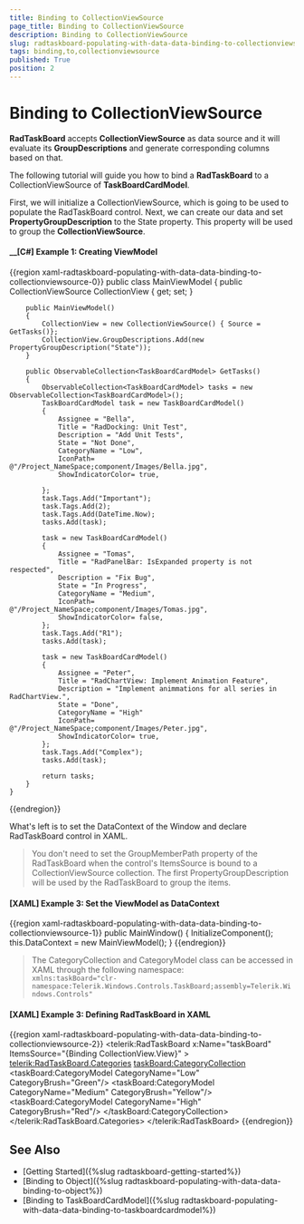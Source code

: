 ```yaml
---
title: Binding to CollectionViewSource
page_title: Binding to CollectionViewSource
description: Binding to CollectionViewSource
slug: radtaskboard-populating-with-data-data-binding-to-collectionviewsource
tags: binding,to,collectionviewsource
published: True
position: 2
---
```


# Binding to CollectionViewSource

__RadTaskBoard__ accepts __CollectionViewSource__ as data source and it will evaluate its __GroupDescriptions__ and generate corresponding columns based on that.

The following tutorial will guide you how to bind a __RadTaskBoard__ to a CollectionViewSource of __TaskBoardCardModel__.

First, we will initialize a CollectionViewSource, which is going to be used to populate the RadTaskBoard control. Next, we can create our data and set __PropertyGroupDescription__ to the State property. This property will be used to group the __CollectionViewSource__.

#### __[C#] Example 1:  Creating ViewModel
{{region xaml-radtaskboard-populating-with-data-data-binding-to-collectionviewsource-0}}
    public  class MainViewModel
    {
        public CollectionViewSource CollectionView { get; set; }
		
        public MainViewModel()
        {           
            CollectionView = new CollectionViewSource() { Source = GetTasks()};
            CollectionView.GroupDescriptions.Add(new PropertyGroupDescription("State"));
        }
		
        public ObservableCollection<TaskBoardCardModel> GetTasks()
        {
            ObservableCollection<TaskBoardCardModel> tasks = new ObservableCollection<TaskBoardCardModel>();
            TaskBoardCardModel task = new TaskBoardCardModel()
            {
                Assignee = "Bella",
                Title = "RadDocking: Unit Test",
                Description = "Add Unit Tests",
                State = "Not Done",
                CategoryName = "Low",
				IconPath= @"/Project_NameSpace;component/Images/Bella.jpg",
				ShowIndicatorColor= true,
                
            };
            task.Tags.Add("Important");
            task.Tags.Add(2);
            task.Tags.Add(DateTime.Now);
            tasks.Add(task);
			
            task = new TaskBoardCardModel()
            {
                Assignee = "Tomas",
                Title = "RadPanelBar: IsExpanded property is not respected",
                Description = "Fix Bug",
                State = "In Progress",
                CategoryName = "Medium",
				IconPath= @"/Project_NameSpace;component/Images/Tomas.jpg",
				ShowIndicatorColor= false,
            };
			task.Tags.Add("R1");
            tasks.Add(task);
			
            task = new TaskBoardCardModel()
            {
                Assignee = "Peter",
                Title = "RadChartView: Implement Animation Feature",
                Description = "Implement animmations for all series in RadChartView.",
                State = "Done",
                CategoryName = "High"
				IconPath= @"/Project_NameSpace;component/Images/Peter.jpg",
				ShowIndicatorColor= true,
            };
			task.Tags.Add("Complex");
            tasks.Add(task);		

            return tasks;
        }        
    }
{{endregion}}

What's left is to set the DataContext of the Window and declare RadTaskBoard control in XAML.

> You don't need to set the GroupMemberPath property of the RadTaskBoard when the control's ItemsSource is bound to a CollectionViewSource collection. The first PropertyGroupDescription will be used by the RadTaskBoard to group the items.

#### __[XAML] Example 3: Set the ViewModel as DataContext__
{{region xaml-radtaskboard-populating-with-data-data-binding-to-collectionviewsource-1}}
    public MainWindow()
	{
		InitializeComponent();
		this.DataContext = new MainViewModel();
	}
{{endregion}}

>The CategoryCollection and CategoryModel class can be accessed in XAML through the following namespace:  
>`xmlns:taskBoard="clr-namespace:Telerik.Windows.Controls.TaskBoard;assembly=Telerik.Windows.Controls"`

#### __[XAML] Example 3: Defining RadTaskBoard in XAML__
{{region xaml-radtaskboard-populating-with-data-data-binding-to-collectionviewsource-2}}
    <telerik:RadTaskBoard x:Name="taskBoard" ItemsSource="{Binding CollectionView.View}" >   
		<telerik:RadTaskBoard.Categories>
			<taskBoard:CategoryCollection>
				<taskBoard:CategoryModel CategoryName="Low" CategoryBrush="Green"/>
				<taskBoard:CategoryModel CategoryName="Medium" CategoryBrush="Yellow"/>
				<taskBoard:CategoryModel CategoryName="High" CategoryBrush="Red"/>
			</taskBoard:CategoryCollection>
		</telerik:RadTaskBoard.Categories>
	</telerik:RadTaskBoard>
{{endregion}}

## See Also
 * [Getting Started]({%slug radtaskboard-getting-started%})
 * [Binding to Object]({%slug radtaskboard-populating-with-data-data-binding-to-object%})
 * [Binding to TaskBoardCardModel]({%slug radtaskboard-populating-with-data-data-binding-to-taskboardcardmodel%})